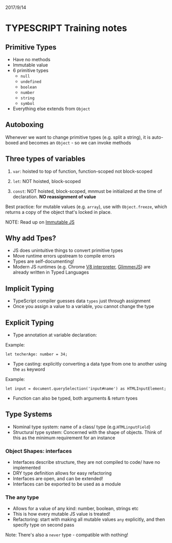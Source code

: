 2017/9/14 

# TYPESCRIPT Training notes

## Primitive Types
- Have no methods
- Immutable value
- 6 primitive types
    - `null`
    - `undefined`
    - `boolean`
    - `number`
    - `string`
    - `symbol`
- Everything else extends from `Object`

## Autoboxing
Whenever we want to change primitive types (e.g. split a string), it is auto-boxed and becomes an `Object` - so we can invoke methods

## Three types of variables
1. `var`: hoisted to top of function, function-scoped not block-scoped

2. `let`: NOT hoisted, block-scoped
3. `const`: NOT hoisted, block-scoped, mnmust be initialized at the time of declaration. **NO  reassignment of value** 

Best practice: for mutable values (e.g. `array`), use with `Object.freeze`, which returns a copy of the object that's locked in place.

NOTE: Read up on [Immutable JS](https://facebook.github.io/immutable-js/)

## Why add Tpes?
- JS does unintuitive things to convert primitive types
- Move runtime errors upstream to compile errors
- Types are self-documenting!
- Modern JS runtimes (e.g. Chrome [V8 interpreter](https://developers.google.com/v8/), [GlimmerJS](https://glimmerjs.com/)) are already written in Typed Languages

## Implicit Typing
- TypeScript compiler guesses data `types` just through assignment
- Once you assign a value to a variable, you cannot change the type

## Explicit Typing
- Type annotation at variable declaration:

Example:
```
let techerAge: number = 34;
```

- Type casting: explicitly converting a data type from one to another using the `as` keyword

Example:
```
let input = document.querySelection('input#name') as HTMLInputElement;
```

- Function can also be typed, both arguments & return tyoes

## Type Systems
- Nominal type system: name of a class/ type (e.g.`HTMLinputField`)
- Structural type system: Concerned with the shape of objects. Think of this as the minimum requirement for an instance

### Object Shapes: interfaces
- Interfaces describe structure, they are not compiled to code/ have no implemented
- DRY type definition allows for easy refactoring
- Interfaces are open, and can be extended!
- Interfaces can be exported to be used as a module

### The **any** type
- Allows for a value of any kind: number, boolean, strings etc
- This is how every mutable JS value is treated!
- Refactoring: start with making all mutable values `any` explicitly, and then specify type on second pass

Note: There's also a `never` type - compatible with nothing!







